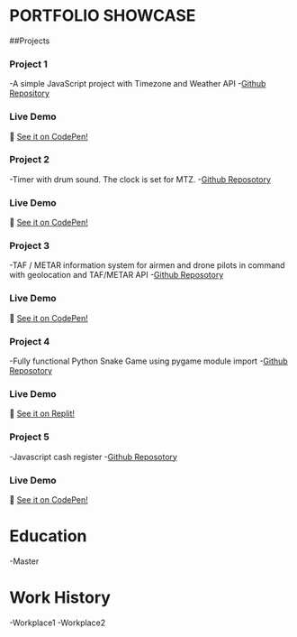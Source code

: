 # PORTFOLIO SHOWCASE

##Projects
### Project 1
-A simple JavaScript project with Timezone and Weather API 
-[Github Repository](https://github.com/sjun8080/portfolio-weather.git)
### Live Demo
🔗 [See it on CodePen!](https://codepen.io/stevejun80/full/LEYLqpr)


### Project 2
-Timer with drum sound. The clock is set for MTZ.
-[Github Reposotory](https://github.com/sjun8080/portfolio-drumtimer.git)
### Live Demo
🔗 [See it on CodePen!](https://codepen.io/stevejun80/full/azbWPom)

### Project 3
-TAF / METAR information system for airmen and drone pilots in command with geolocation and TAF/METAR API
-[Github Reposotory](https://github.com/sjun8080/portfolio-TAF_METAR_report.git)
### Live Demo
🔗 [See it on CodePen!](https://codepen.io/stevejun80/full/ByadmwR)

### Project 4
-Fully functional Python Snake Game using pygame module import
-[Github Reposotory](https://github.com/sjun8080/portfolio-snake_game)
### Live Demo
🔗 [See it on Replit!](https://pygame-playground-sjun8080.replit.app/)

### Project 5
-Javascript cash register 
-[Github Reposotory](https://github.com/sjun8080/portfolio-jscashregister)
### Live Demo
🔗 [See it on CodePen!](https://codepen.io/stevejun80/full/vEYaraB)

# Education
-Master

# Work History
-Workplace1
-Workplace2

